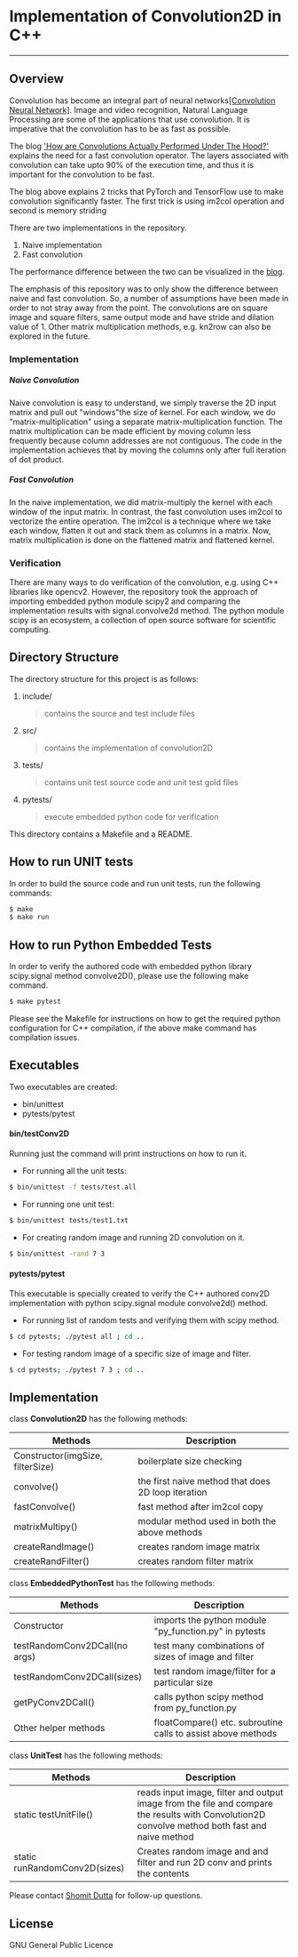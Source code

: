 # Implementation of Convolution2D in C++
---

## Overview
Convolution has become an integral part of neural networks[[Convolution Neural Network]][wiki]. Image and video recognition, Natural Language Processing are some of the applications that use convolution. It is imperative that the convolution has to be as fast as possible.

The blog ['How are Convolutions Actually Performed Under The Hood?'][medium] explains the need for a fast convolution operator. The layers associated with convolution can take upto 90% of the execution time, and thus it is important for the convolution to be fast.

The blog above explains 2 tricks that PyTorch and TensorFlow use to make convolution significantly faster. The first trick is using im2col operation and second is memory striding

There are two implementations in the repository. 
1. Naive implementation
2. Fast convolution

The performance difference between the two can be visualized in the [blog][medium].

The emphasis of this repository was to only show the difference between naive and fast convolution. So, a number of assumptions have been made in order to not stray away from the point. The convolutions are on square image and square filters, same output mode and have stride and dilation value of 1. Other matrix multiplication methods, e.g. kn2row can also be explored in the future.

### Implementation
##### Naive Convolution
Naive convolution is easy to understand, we simply traverse the 2D input matrix and pull out "windows"the size of kernel. For each window, we do "matrix-multiplication" using a separate matrix-multiplication function. The matrix multiplication can be made efficient by moving column less frequently because column addresses are not contiguous. The code in the implementation achieves that by moving the columns only after full iteration of dot product.

##### Fast Convolution
In the naive implementation, we did matrix-multiply the kernel with each window of the input matrix. In contrast, the fast convolution uses im2col to vectorize the entire operation. The im2col is a technique where we take each window, flatten it out and stack them as columns in a matrix. Now, matrix multiplication is done on the flattened matrix and flattened kernel.

### Verification
There are many ways to do verification of the convolution, e.g. using C++ libraries like opencv2. However, the repository took the approach of importing embedded python module scipy2 and comparing the implementation results with signal.convolve2d method. The python module scipy is an ecosystem, a collection of open source software for scientific computing.

## Directory Structure
The directory structure for this project is as follows:

1. include/
   > contains the source and test include files 
2. src/
   > contains the implementation of convolution2D
3. tests/
   > contains unit test source code and unit test gold files
4. pytests/
   > execute embedded python code for verification

This directory contains a Makefile and a README.   

## How to run UNIT tests

In order to build the source code and run unit tests, run the following commands:   
```sh
$ make
$ make run
```

## How to run Python Embedded Tests

In order to verify the authored code with embedded python library scipy.signal method convolve2D(), please use the following make command.
```sh
$ make pytest
```

Please see the Makefile for instructions on how to get the required python configuration for C++ compilation, if the above make command has compilation issues.

## Executables
Two executables are created:   

* bin/unittest   
* pytests/pytest   

#### bin/testConv2D
Running just the command will print instructions on how to run it. 
* For running all the unit tests:   
```sh
$ bin/unittest -f tests/test.all
```
* For running one unit test:   
```sh
$ bin/unittest tests/test1.txt   
```
* For creating random image and running 2D convolution on it.   
```sh
$ bin/unittest -rand 7 3
```
#### pytests/pytest
This executable is specially created to verify the C++ authored conv2D implementation with python scipy.signal module convolve2d() method.    

* For running list of random tests and verifying them with scipy method.
```sh
$ cd pytests; ./pytest all ; cd ..
```

* For testing random image of a specific size of image and filter.
```sh
$ cd pytests; ./pytest 7 3 ; cd ..
```
## Implementation
class **Convolution2D** has the following methods:   

| Methods | Description |
| - | - |
| Constructor(imgSize, filterSize)  |  boilerplate size checking |
| convolve() | the first naive method that does 2D loop iteration |
| fastConvolve() | fast method after im2col copy |
| matrixMultipy() | modular method used in both the above methods |
| createRandImage() | creates random image matrix |
| createRandFilter() | creates random filter matrix |

class **EmbeddedPythonTest** has the following methods:   

| Methods | Description |
| - | - |
| Constructor | imports the python module "py_function.py" in pytests |
| testRandomConv2DCall(no args) | test many combinations of sizes of image and filter |
| testRandomConv2DCall(sizes) | test random image/filter for a particular size |
| getPyConv2DCall() | calls python scipy method from py_function.py |
| Other helper methods | floatCompare() etc. subroutine calls to assist above methods |

 class **UnitTest** has the following methods:   
 
 | Methods | Description |
 | - | - |
 | static testUnitFile() | reads input image, filter and output image from the file and compare the results with Convolution2D convolve method both fast and naive method |
 | static runRandomConv2D(sizes) | Creates random image and and filter and run 2D conv and prints the contents


Please contact [Shomit Dutta](mailto:shomitdutta@gmail.com) for follow-up questions. 


License
----

GNU General Public Licence


[//]: # (These are reference links used in the body of this note and get stripped out when the markdown processor does its job. There is no need to format nicely because it shouldn't be seen. Thanks SO - http://stackoverflow.com/questions/4823468/store-comments-in-markdown-syntax)

   [wiki]: <https://en.wikipedia.org/wiki/Convolutional_neural_network#Convolutional_layers>
   [medium]: <https://towardsdatascience.com/how-are-convolutions-actually-performed-under-the-hood-226523ce7fbf>


